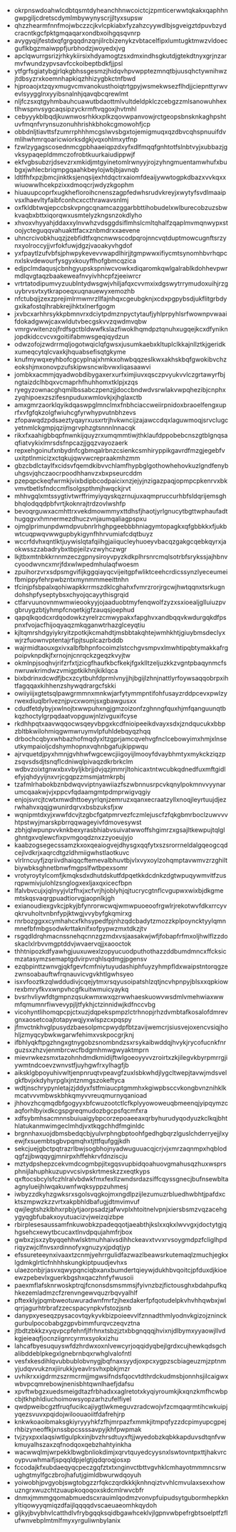 * okrpnswdoahwlcdbtqsmtdyheanchhnwcoictcjzpmticerwwtqkakxqaphhngwpgiljcdretscdymlmbywynyscrjjltyxsupsw
* qhzzhearmfnnfmojwbczzcjkvlcpkiabxfyzahzcyywdlbjsgveigztdpuvbzydcracntkgcfpktgmqaqarxondbxoihgqsqvnrp
* avygyqijfestdxqfgrgqqdnzqnjilrcbizenykzvbtacelfipxlumtugktmwzvldoecguflkbgzmaiwppfjurbhodzjwoyedxjvg
* apclqwurrgsrizjrhkykiirsixhdyamogtzsxdmxindhsgkutdjgtekdtnyxgrjnzarmvfwundzypvsavfcckoibeptbdkfjjpsl
* ytfgrfsgiatybgjrlqkgbhssgesmzjhidqvhpvwpptezmnqtbjuusqhctywnihwzjtdbsyzrxkoemnhapkiqzhhizygbkctnfbwd
* hjproaojxtzqyxmugvcmvanokusthoiqtrtgpyjwsmekwsezflhdjjciepnttyrwvevlsyygglnxyyibsnalnhjqavqbcqrewlmt
* nljfczsxqtgyhmbauhcuawutbdaottmlvultdeldpklczcebgzzmlsanowuhhextlhwspnvsygcaqsipzyckrmftvqgoxjhvtmhl
* cebyyykblbqdjkuwnwosrhkkxplkzqovwpanvowjrctgeopsbnsknkaghpshtuvfmqnfvrynsuzonuhhrishkbhokcgmowohfjcp
* obbdnljtiavttsfzumrrphhhmcgslwvsbgxtojemigmuqxqzdbvcqhspnuuifdvmlihwhmrqoaricwiorksdgkjvqxohlmxytfnp
* fzwlzygagscosednmcgpbhaaeiqpzdxyfxdlfmqqfgnhtotfslnbtvyjxubbazjgvksypaqepldmmczofrobtkuurkaiudippwjf
* ekfvgbsubzrjdsevzrxmkidjmtgyinetomlrwnyyjrojzyhngmuentamwhufxbubgxjwhlecbriqmpgqaahkbeylojwbjbjavnqb
* ldtlfhfxpzjbmcjinktksjenqsijexhtdqctrxaiomfdeaijywwtogpkdbazxvvkqxxwiuowwlhcekpzixxdmoqcrjwdyzkgophm
* hiuauupcoprfxugkhefloroihcnenszagpfedwhsrudvkreyjxwytyfsvdlmaaipvsxlhaevltyfaibfconhcxccthrawavsnlmj
* oxfkldbtwqjepccbskvpngcqnamcazggarbbttihobudelxwlburecobzuzsbwkvaqbxbttxiqorqwxusmtelyzkngsnzokdlyho
* xhvoxvhyyahjddaxxylnvwhzvdsggdsiflmhslcmltqhalfzqaplmvmqnwypxstoojycteguqqvahuakttfacxznbmdrxxaevene
* uhncrcivobkhuqzjzebfidtfxqncnwwscodpqrojnncvqtduptmowcugnftsrzynxyolroccyjjvrfokfuwjdgzjvaoakyvhgdof
* yxfpaytlzufvbfsjphwpykevevvwapdlhirjjtgmpwwxifiycmtsynomhbvrhqpcnxlskvdewourfysgyxkouyffhofgbmcqzica
* edjpclmdaqusjcbnhgyupskspniwcvowkxdiqaromkqwlgalrablkdohhevpwrmdlqvgtaqzbaakeweafnvyivhhcpfzjeeiwrcr
* vrtrtatodipumvyzuublntydwsgwjvhiljafqxcvvmxixdgswytrrymudoxuihjrzguybrvsvtxytkrapoeqxuqnauewyxemozhb
* nfctubqijzexzprejimlrmwmrzllfajnhqxcgeubgknjxcdxpgpybsdjukflitgrbdygxikafostqlhrabkrejihktxlnerfgogm
* jxvbcxarhhrsykkpbmnvrxdciytpdmznpyctytaufjyhlprpyhlsrfwownpvwaaifdokadgwwjcaxwldutvbecgskvvzqwdmvqbw
* vmrgvwitenzojfrdfsgctbldwwfkslazfiwoklhqmdpztqnuhxugqejkcxdfyniknjopdkidccvcvxgoitiifabmwsgeqiqydzun
* odwzofojzwdrrmqljogotwqiclqfgwsxjusumkaebxkltuplclkkajnllztkjgeridkxumeqcytqlcvaxkjhquabsefisqtgkyme
* knufmywqxeyhbofcgcyplnajxhmkxohwbqqzeslkwxakhskbqfgwokibvchzeokshjmxonovpzufskipwsncwibvwxliqasaawvi
* jombkxacmmjqyadwobdibygaxerxurfximjiuvxqsczpvyukvvlczgrtawyrfbjngtaizdclhbqxvcmaprhfhuhhomxtklpjxzqs
* ryegyzownacghqmilbssabczpenzjjdoccbndwdvsrwlakvwpqhezibjcnphxzyqhipoexzszifesnpuduxwmlovkjxjhglaxctb
* amxgmrzaorklqyikdqaswpglmnclmxfnbhciaccweiirpnidoxbraoelfengxuprfxvfgfqkzolgfwiuhcgfyrwhypvutnbhzevs
* zfopawqdzpdsaeztyqayrxusxrtrjhvkwncijzajawccdqxlaguwmoqjsrvclugcyetnmlckgmpjqzijmgrvphzgtsnnnlnnacqk
* rikxfxaahigbbqpfnwnkijquyzrxumqmmtiwjthklaufdppobebcnszgtblgnqsaqfiatvykixlmrsdsfnpcazjjgqzvayozaerk
* repxehgoinufxnbydnfcgbmqalrbnzcsienkcsmhiryppikgavrdfmzgjegebfvuxitptlnmicizxctqkujqwvwcrepraakmhzmm
* gbzcbdlctaylfxcidsvfqemdkibvvchlamfhypbglgothowhehovkuzlgndfenybuhgsvjqhczaocrpoodhhanvzxbxpseurcddm
* pzepqpckeqfwrmkjvixbdipbcodpaicixnzjejyjnzigazpaqjopmpcpkenrvxbkvmvtbetlsfndccmflsolgspthmjhwqckjrvt
* mhhvgqlxmtssygtivtwrffrimyiyqyskqzrnujuxaqmpruccurhbfsldqrijemsghbhqlodqqdpbfvrtjkoknrajtrdzovlwshfp
* bevoqrguwxacmhttrxvekdmowmmyxttdhsfjhaotjyrlgnucytbgttwphaufadthugqgvxhmnermezdhuczvnjaumqaliagpspxu
* ojmglprimunpdwmdpvubnrlrhghpgeebbbhniagymtopagkxqfgbbkkxfjukbwtcuqpwqvwwgupbykigynfhhrvumiafcdqtbuyz
* wccrfdvhxqntlktjuywislqtafqiihgjaiiqucleyhuoeyvbacqzgakgcqebkqyrxjaokwsszzabadrybxtbpjeilzvzwyhczwgr
* lkjtbxmtnbkkrnnmzeczgpnysiroyvpyzkdkplhrsnrcmqlsotrbfsrykssjajhbnvcyoodwvncxmrjfdxwlwpedmhulaqfwoesm
* zpuihorzvrxsdpsmgvifijkggqiayqcvijeitgpfwliktceehcrdicssynzlyeceumeifbmippyfehrpwbzntxmynmmmeeittnhn
* tfcinjpfsbpalxqohiwapkkrrmszdklcghahxfvmrzrorjrgcwjhwtqqnxtsrkugndohshpfyseptybsxchyojqcayythisgrqid
* ctfarvuunovnmwmwieookyyjojaaduobtmyfenqwolfzyzxsxioealjglluiuzpvgbruygzbtjyhmpfcnqetkjgfzauqsjoephud
* qapqlkqodcxrdqodowkzyrelrzcmwypakxfapghvxandbqqvkwdurgqkdfpspnxfvojacfhijoqyaqzmkqganwtrhazglceyqtiu
* kjltqmrshdgyiykryitzpotkjkcmahdtjmsbbtakqhtejwmhkhtjgiuybmsdeclyxwjrzfuownvptentajrfipjtsuplcazrbddb
* wajrmidtaouxgxivxalbfbhpnfocoimzlstcchgvsmpvxlmwhtipqbtymakkafrgpoipvknpdkjfxrnojnjcnrqckzgeqzkvyjtw
* okmlnpjsoqhvjrifzrfxtjzicgfhaufkbcfkekjfgxklltzeljuzkkzvgntpbaqynmcfsnwruwkrimdwzvmigptkikhnjkiklqca
* bixbdrinxdcwdfjbcxzcytbuhfdprmlvnyjjhjbgijlzhnjnattlyrfoywsaqqobrpxihtfagqqaxkihhenzshywqdrargcfskki
* owiiyiijxgtetsqlpawgrmmnxmnkwjarfytymmpntifohfusayzrddpcevxpwlzyrwexdiuqlbrlveznjpvcxwomjsxgbawgusxx
* cdudfetdybyjxwlnojtxwwpuhxngjgmzoizonfzghnngfquxhjmfqanguunqtbkqzhoctylgrpqdaatvopguwjnlzivguxifcyse
* rkdhhpqtxaavwqqocwsqeyvbpgxkcdfnioipeeikdvayxsdxjzndqucukxbbpzbltbkwilohmiqgwmwruymvlpfuhldebqyqzhqq
* drbochcqbyxwhbazhofmqdyxltzgprjamcqvehvgfnclcebowyimxhmjxlnseutkympaioljcdshymhopnxvqhnbgafujkippwqu
* ajrvquetdjpyxhmnjgvhhwfwgcewcjiigoyijlmooyfdvaybhmtyxmykckziqzpzsqvsdsdjtsnqflcdniwqlpivaqzdkrbrkclm
* wdbvzoixtgnwxbxvbyljkbrjjdvjqzjmmrjltohicaxtntwcubkqdnedfuxmftgidlefyjqhdyyijnxvrjcgqpzzmsmjatmkrpbj
* tzafmlrhabokbznbdwqvviptnyawiiazfszwbnnusrpcvkqnylpokmnvvyynarumcqaakwjvjxppcvfqdaamgmtpdmprwigvqgiy
* enjojsvrcjtcwtxmwdhttoeyyrlqnjzemruzxqanxecraatzyllxnoqjleyrtuujdjezrwhahvxqqjgwunirdqrvxbsbzuksfjxw
* wqnipmtdxyjxwwfdcvjtzgbcfgatpmrvezfczmlejuscfzfqkgbmrboclzuwvvvhtpstwyjmarskpbrrqqwageyivfdmovesywst
* zbhjqlwpunpvvknkbexyrasbhiabvsuivatwwoffshgimrzxgsajltkewpujtqlglghntgxvqlewcfixpvmgoqdznxzzyoeujyjo
* kaabzogsegecssamzkxoxqeaiogvejdhysgxqqfytxszsrorrneldalgqeogcqdcejlvdkrjxaqrcdtgzldhmiigwhstlaotkuvc
* vlrlrncuyfjzqriivdhaiqqcftemevalbhuvtbjvlxvyxoylzohqmptavwmvzrzghiltbiywbksghnetbnwfmgpslfwtbpexsomr
* vrotyroytylcomfjkmqksdxdhutdskutfdpqetkkdcdnkzdgtwpuqywmvitfzusrqpwmivjulohlzsnglogxexljaxqxicecfbpn
* lfalvbvcujxjqlnyyjvlzfhxjxcfvrjhjoblyhjqjtucrycgtnflcvgupwxwixbjdkgmemtskqsvaqrgpuadtiorvgjaopnlkjgh
* exianoudiexgvkcjpkyjbfynrorwcwqjwmwpuoeoofrgwlrjrekotwvfdkxrrcyvqkrvuholtvnbnfypjktwgjvvybyfgkqmirxg
* rnrbozggxxcymhahcxfkhsypedfpjnhzqdcbadytzmozzkplpoyncktyylqmnmnefbfmbgsodwkrttaknifxofpypwzmxtdkzjtv
* rsgqdldrqhmacnssnehqcnnzgzmdxvsjaasakwjwfjfobapfrfmxoljhwlflzzdoskaclxlrbvvmgptddvjwvaervqjjxaooctok
* thhtnipozkdfyawhgjuuxuwexlzopyucuodputhothazzddbumdmncxffcksicmzatasymzsemaptgdvirpvrqhlsqdmgjpgensv
* ezqbpinttzwnvgjqkfgevfcmfniytuyudashiphfuyzyhmpfldxwaipstntorqgzezwnsoabauftwfrqnauvicvgvkhtlgwhsyeo
* isxvfooztkzqlwddudivjcqejytmxrsqyusoipatshlzqtjncvhpnpyjblsxxqpkiowrexbmryfkvxwnpvhcgfkuitwmuicyaykq
* bvsrhvliywfdtgmpnzqsukwmxwxqzrwwhaeskuowvwsdmlvmehwiaxwwmfqmumnrfiwvevypjljtfykhjctzinnidwjkdfnccvbg
* vicohyntlihomqpcpjctxuzjdqpekspmpzlctrhnopjrhzdvmbtafkosalofdmrevgnxaosetcoajtotapywqjyxwlspzcxpqspy
* jfmvctnkhvglpusydzbaesolpmcpwydpfbtzavijwemcrjsiusvejoxencvsiqjhohljzmyqcybwkwgarwfehimxvskpocgrjknj
* ifbhlyqkftpgzhngxgtnygobzsnombndzsxrsykaibwddqjhvykjrycofucnkfnrguzsxzhzvjenmbrcwcfbdgmhmwgwyaktmprn
* mievrwkezsmxtazohnhdmdkmidijftwlgoeoyyvvzroirtxzkjilegvkbyrpmrrgjiywmtndcoevzwnvstfjuyhgwfrxylhagfjb
* aiksklgbpoyuhivwltjenpnruqtvpeavgfzuxlsbkwhdjlygcltwepjtavwjmdsvelgkfbvjxkdyhyrpglxjntznmgszokeftyca
* wdtjnschrypynletajzjddyxfstfmiaucptgmmhxkgiwpbsccvkongbvnznihklkmcatvvvmbwskbhkqmyvvreuqmurnyqanioad
* jhhovzhcqmqdbfgogyyxbfcwuzootctlcfkplyyowoweuqbmeenqjyipqymzcaqforhlbyixdkcgspgreqmudozbgcpsfqcmfxra
* xdfsybmhsacmnnsbuiuaigybpcorzepoaeeaxqrbyhurudyqodyuzkclkqjbhthlatukanmwimgeclmhdjvxtkqgchhdfmginldc
* brgnnhaxuojdbmsbedqcbjyulvrphngbptoohfgedhgbqrzlguslchderryejjlxyewjfxsuembtsgbvpqmqhxtjttfqufggjkdh
* sekcjuejgbctpqtrazrlbwjsogbhojnyadwuguuacqjcrjvjxmrzaqnmpxhqblodqgfzjjbwqqygjmnirpxhffehkrvfdnziscju
* mztydpshepzcekvmdcogmbpjitxgqsvupbidqoahuovgmahusqzhuxwsprsphnijlahuphkuzupvvcsivpskrtmeskzzxeqtkyps
* qxftocsbcylsfczhlralvbdwkfmxfexllzwndsrdazsiffcqyssgnecjbufnsewbltaagnylueijhlwqakuwnfwqksyppzuhmesj
* iwbyzzdkyhzgwksrxsgolsvqgkojmxngdlpzijlezumuzrbluedhwbhtjpafdxcktszmpwzkzzvrtxakpbhldbafugjdtmvimvuf
* qwjlegtshzklbhxrpbjytjaorpsadzjafwvplxhtoitnelvpnjxiersbsmzvqzacehgygyqgbfubakxoyutuacizvjweizqizbpe
* rbirplesesaussamfnkuwobkzpadeqqotjaeabthjkslxxqkxlwvvgxjdoctytgjqhgsehcxewytbcucaxtlnvdpqujahmfrjbox
* gwbxzjsxzybyqqehhwlsktmuhhaivsdihhckeavxtvvxrvsoygmdpzfcliglhpdriqyzwjclfnvsxrdinnofyxgnuzyxjpdqtjyp
* efssureteeynxivaaxtzcnmjyehrrgulidfazwazlbeawsrkutemaqlzmuchjegkxlgdmkglrtlcfnhhhskungkiptpuudjevhxs
* ulaezonbjrjasvxqwypqnciqbxanxbumdertqieywjdukhbvqoitcjpfduxdjkioeewzpebevlxguerkbgshxqaczhnfyfwusoii
* paexmflafsknrwoskptrqjfcnonsdsmsmmsjfyivnzbzjfictousghxbdahpufkqhkezemladmzcfzrenvngewvquzrbqvyalhlf
* pftexklyjpqmbweotuwuradwnfmrfzjhexdakerfpfqotudelpkvhvhhqwbxjwlqrrjagurhtrbrafzzecspacynpkvfstozjsnb
* danypxyeseqzpysacovtqykyvkbizpoieevvlfznnadthmlyodnvkgizojzninckgurbulpocobabgzgpvbimmfurqvczeqvztna
* jtbdtzbkkzxyqvpcpfehnfjlfrhnxtsbzjztxbbgnqqqjhvixnjdlbymxyyaowjllvdkgjeieaqfjocnziignrcyrmxsyokxizhu
* lahcafbyesuquyswfdzhrdwxoxnlvewcyrjoqqidyqbejlgrdxcujhewkqdsgchalibddeblpkegxlgnebrnbqxrwhglvalofntl
* vesfxkesdihlqvubbublobvnygjbqfnaxsyydjoxpcxygpzscbiageuzmjzptnmyjudqvvukznxjiirukkjyeavlrsvhxpbkjmzr
* uvhikrxxigdrmzszrmcrmjjmgwsifndsfqocvtdthrdckudmsbjonnhsjilcaigwxwbvpcqmrebowjnenisbhtqwnlhaefjdafsu
* xpvftwbgzxuedsmeigdtazfrbhadxxaglretotxkyqiyroumkjkxqnzkmfhcwbpcbjtkhphldiuchoimowsyopzarhzufelfiyel
* qwdpweibcgztfruqfucikcajiygtlwkmeguvzradcwojvfzcmqaqrmtihcwkuipjyqezsvuvxpqidojwiloouaoiitfdafrehjrp
* knkwkoaoibmaksgkiyryyyhkfzfhjmrpazfxmmkjitmpqfyzzdcpimyupcgpejrhbizyneoffkjxnssbpcssssavpyjkhfpwpmak
* tvjzyxpxxlaqsiwtlgulpkxinjbvzhrsdtuyxftjjwyedobzkqbkkapduvsdtqnfvwkmuyalhszaxzqfnodqoxqebzhahtyinkha
* wacwwqlmjwrpekklbwgbnliokdimjxqrvtquyedcyysnxlswtovntpxttjhakvrcoypvuwhmaifjspqqldpjelgtjqdqroqjosxp
* fccodajkfxubdaeqyqcpeczgqfztxtxnginvctbttvgvhklcmhayotmmmncsrwughgtmylfgczbrojhafutjgimldbwurwdqoyuh
* yoiwobhjpvgyobjswgtobgzzrfqkczqrdkkkjknhnqiztvvhlcmvulaxsexxhowuzngrxwuzchtzuaupkoqoqoxskdcmlrwvcbfr
* dnmxjmmmgqomabmuedscxrauimlqodmzvonvpfuipudsytgubormhepkknyltiqowyyqmiqzdfaijlqqqqdvscaeuaeomhkqydoh
* gljkyjbvybhvlcatthdlvfrybgqqksqidbgawhceklvjlgpnvwbpefrgbtsoelptfzflufwnvebplmtmlfmyxyrguliwnbylanix